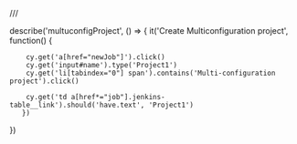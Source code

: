 /// <reference types = "cypress" />

describe('multuconfigProject', () => {
       it('Create Multiconfiguration project', function() {

        cy.get('a[href="newJob"]').click()
        cy.get('input#name').type('Project1')
        cy.get('li[tabindex="0"] span').contains('Multi-configuration project').click()

        cy.get('td a[href*="job"].jenkins-table__link').should('have.text', 'Project1')
       })
})

